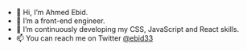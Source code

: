 - 👋 Hi, I’m Ahmed Ebid.
- 👀 I’m a front-end engineer.
- 🌱 I’m continuously developing my CSS, JavaScript and React skills.
- 📫 You can reach me on Twitter [@ebid33](https://twitter.com/ebid33)

<!---
ahmedebid/ahmedebid is a ✨ special ✨ repository because its `README.md` (this file) appears on your GitHub profile.
You can click the Preview link to take a look at your changes.
--->
